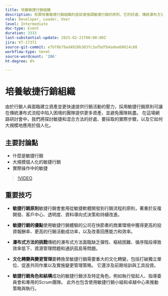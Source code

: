 ```yaml
---
title: 培養敏捷行銷組織
description: 有關培養敏捷行銷組織的座談會強調敏捷行銷的原則、它的好處、傳統瀑布方法的挑戰、文化轉變和變更管理的需要，以及成功的敏捷行銷所必須的角色和結構。
role: Developer, Leader, User
level: Intermediate
doc-type: Event
duration: 3333
last-substantial-update: 2025-02-21T00:00:00Z
jira: KT-17371
source-git-commit: e7bf8b79ad4920b303fc3afbdfb4adee60614c88
workflow-type: tm+mt
source-wordcount: '286'
ht-degree: 0%

---
```



# 培養敏捷行銷組織

由於行銷人員面臨建立資產並更快速提供行銷活動的壓力，採用敏捷行銷原則可讓在傳統瀑布式流程中陷入困境的團隊提供更多資產，並避免團隊耗盡。 在這場網路研討會中，我們將探討敏捷和混合方法的好處、要採取的實際步驟，以及它如何大規模地應用於個人化。

## 主要討論點

* 什麼是敏捷行銷
* 大規模個人化的敏捷行銷
* 實際操作中的敏捷

>[!VIDEO](https://video.tv.adobe.com/v/3444450/?learn=on&enablevpops)

## 重要技巧

* **敏捷行銷原則**&#x200B;敏捷行銷會套用從敏捷軟體開發到行銷流程的原則，著重於反複開發、客戶中心、透明度、資料導向式決策和持續改進。

* **敏捷行銷的優點**&#x200B;使用敏捷行銷體驗的公司在快節奏的商業環境中獲得更高的投資報酬率、更高的行銷活動成功率，以及改善回應能力和效率。

* **瀑布式方法的挑戰**&#x200B;傳統的瀑布式方法面臨缺乏彈性、樞紐困難、循序階段導致效率低下、資源管理問題和通訊孤島等問題。

* **文化轉變與變更管理**&#x200B;要轉換至敏捷行銷需要重大的文化轉變，包括打破獨立單位、促進共同作業以及實施變更管理策略。 它還涉及前期培訓與工具投資。

* **敏捷行銷角色和結構**&#x200B;成功的敏捷行銷涉及特定角色，例如執行發起人、指導委員會和專用的Scrum團隊。 此外也包含使用敏捷行銷小組和卓越中心來推動策略與執行。
